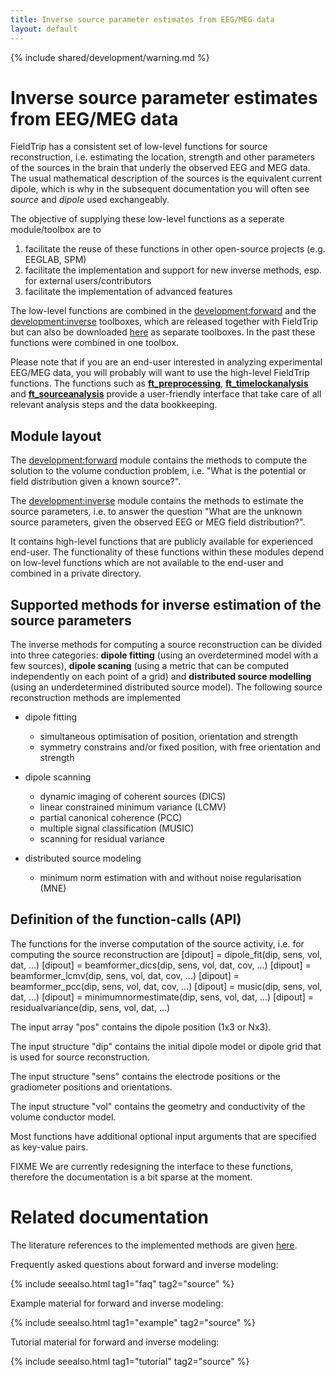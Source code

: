 ```yaml
---
title: Inverse source parameter estimates from EEG/MEG data
layout: default
---
```


{% include shared/development/warning.md %}

# Inverse source parameter estimates from EEG/MEG data

FieldTrip has a consistent set of low-level functions for source reconstruction, i.e. estimating the location, strength and other parameters of the sources in the brain that underly the observed EEG and MEG data. The usual mathematical description of the sources is the equivalent current dipole, which is why in the subsequent documentation you will often see *source* and *dipole* used exchangeably.

The objective of supplying these low-level functions as a seperate module/toolbox are to

 1.  facilitate the reuse of these functions in other open-source projects (e.g. EEGLAB, SPM)
 2.  facilitate the implementation and support for new inverse methods, esp. for external users/contributors
 3.  facilitate the implementation of advanced features

The low-level functions are combined in the [development:forward](/development/forward) and the [development:inverse](/development/inverse) toolboxes, which are released together with FieldTrip but can also be downloaded [here](ftp://ftp.fieldtriptoolbox.org/pub/fieldtrip/modules) as separate toolboxes. In the past these functions were combined in one toolbox.

Please note that if you are an end-user interested in analyzing experimental EEG/MEG data, you will probably will want to use the high-level FieldTrip functions. The functions such as **[ft_preprocessing](/reference/ft_preprocessing)**, **[ft_timelockanalysis](/reference/ft_timelockanalysis)** and **[ft_sourceanalysis](/reference/ft_sourceanalysis)** provide a user-friendly interface that take care of all relevant analysis steps and the data bookkeeping.

## Module layout

The [development:forward](/development/forward) module contains the methods to compute the solution to the volume conduction problem, i.e. "What is the potential or field distribution given a known source?".

The [development:inverse](/development/inverse) module contains the methods to estimate the source parameters, i.e. to answer the question  "What are the unknown source parameters, given the observed EEG or MEG field distribution?".

It contains high-level functions that are publicly available for experienced end-user. The functionality of these functions within these modules depend on low-level functions which are not available to the end-user and combined in a private directory.

## Supported methods for inverse estimation of the source parameters

The inverse methods for computing a source reconstruction can be divided into three categories: **dipole fitting** (using an overdetermined model with a few sources), **dipole scaning** (using a metric that can be computed independently on each point of a grid) and **distributed source modelling** (using an underdetermined distributed source model). The following source reconstruction methods are implemented

*  dipole fitting
    * simultaneous optimisation of position, orientation and strength
    * symmetry constrains and/or fixed position, with free orientation and strength

*  dipole scanning
    * dynamic imaging of coherent sources (DICS)
    * linear constrained minimum variance (LCMV)
    * partial canonical coherence (PCC)
    * multiple signal classification (MUSIC)
    * scanning for residual variance

*  distributed source modeling
    * minimum norm estimation with and without noise regularisation (MNE)

## Definition of the function-calls (API)

The functions for the inverse computation of the source activity, i.e. for computing the source reconstruction are
    [dipout] = dipole_fit(dip, sens, vol, dat, ...)
    [dipout] = beamformer_dics(dip, sens, vol, dat, cov, ...)
    [dipout] = beamformer_lcmv(dip, sens, vol, dat, cov, ...)
    [dipout] = beamformer_pcc(dip, sens, vol, dat, cov, ...)
    [dipout] = music(dip, sens, vol, dat, ...)
    [dipout] = minimumnormestimate(dip, sens, vol, dat, ...)
    [dipout] = residualvariance(dip, sens, vol, dat, ...)

The input array "pos" contains the dipole position (1x3 or Nx3).

The input structure "dip" contains the initial dipole model or dipole grid that is used for source reconstruction.

The input structure "sens" contains the electrode positions or the gradiometer positions and orientations.

The input structure "vol" contains the geometry and conductivity of the volume conductor model.

Most functions have additional optional input arguments that are specified as key-value pairs.

FIXME We are currently redesigning the interface to these functions, therefore the documentation is a bit sparse at the moment.

# Related documentation

The literature references to the implemented methods are given [here](/references_to_implemented_methods).

Frequently asked questions about forward and inverse modeling:

{% include seealso.html tag1="faq" tag2="source" %}

Example material for forward and inverse modeling:

{% include seealso.html tag1="example" tag2="source" %}

Tutorial material for forward and inverse modeling:

{% include seealso.html tag1="tutorial" tag2="source" %}
